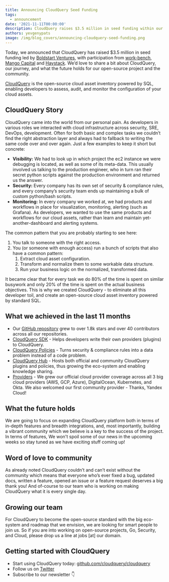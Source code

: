 ```yaml
---
title: Announcing CloudQuery Seed Funding
tags:
  - announcement
date: '2021-11-11T00:00:00'
description: CloudQuery raises $3.5 million in seed funding within our first year
authors: yevgenypats
image: /img/blog_covers/announcing-cloudquery-seed-funding.png
---
```


Today, we announced that CloudQuery has raised $3.5 million in seed funding led by [Boldstart Ventures](https://boldstart.vc/), with participation from [work-bench](https://work-bench.com/), [Mango Capital](https://www.linkedin.com/company/mangocapital/) and [Haystack](https://haystack.vc/). We’d love to share a bit about CloudQuery, our journey, and what the future holds for our open-source project and the community.

[CloudQuery](https://github.com/cloudquery/cloudquery) is the open-source cloud asset inventory powered by SQL, enabling developers to assess, audit, and monitor the configuration of your cloud assets.

<!--truncate-->
## CloudQuery Story

CloudQuery came into the world from our personal pain. As developers in various roles we interacted with cloud infrastructure across security, SRE, DevOps, development. Often for both basic and complex tasks we couldn’t find the right abstraction layer and always had to fallback to writing the same code over and over again. Just a few examples to keep it short but concrete:

- **Visibility:** We had to look up in which project the ec2 instance we were debugging is located, as well as some of its meta-data. This usually involved us talking to the production engineer, who in turn ran their secret python scripts against the production environment and returned us the answer.
- **Security:** Every company has its own set of security & compliance rules, and every company’s security team ends up maintaining a bulk of custom python/bash scripts.
- **Monitoring:** In every company we worked at, we had products and workflows in place for visualization, monitoring, alerting (such as Grafana). As developers, we wanted to use the same products and workflows for our cloud assets, rather than learn and maintain yet-another-dashboard and alerting systems.

The common pattern that you are probably starting to see here:

1. You talk to someone with the right access.
2. You (or someone with enough access) run a bunch of scripts that also have a common pattern:
   1. Extract cloud asset configuration.
   2. Transform and normalize them to some workable data structure.
   3. Run your business logic on the normalized, transformed data.

It became clear that for every task we do 80% of the time is spent on similar busywork and only 20% of the time is spent on the actual business objectives. This is why we created CloudQuery - to eliminate all this developer toil, and create an open-source cloud asset inventory powered by standard SQL.

## What we achieved in the last 11 months

- Our [GitHub repository](https://github.com/cloudquery/cloudquery) grew to over 1.8k stars and over 40 contributors across all our repositories.
- [CloudQuery SDK](https://www.cloudquery.io/blog/introducing-cloudquery-sdk) - Helps developers write their own providers (plugins) to CloudQuery.
- [CloudQuery Policies](https://www.cloudquery.io/blog/announcing-cloudquery-policies) - Turns security & compliance rules into a data problem instead of a code problem.
- [CloudQuery Hub](https://hub.cloudquery.io/) - Hosts both official and community CloudQuery plugins and policies, thus growing the eco-system and enabling knowledge sharing.
- [Providers](https://hub.cloudquery.io) - We grew our official cloud provider coverage across all 3 big cloud providers (AWS, GCP, Azure), DigitalOcean, Kubernetes, and Okta. We also welcomed our first community provider - Thanks, Yandex Cloud!

## What the future holds

We are going to focus on expanding CloudQuery platform both in terms of in-depth features and breadth integrations, and, most importantly, building a vibrant community which we believe is a key to the success of the project. In terms of features, We won't spoil some of our news in the upcoming weeks so stay tuned as we have exciting stuff coming up!

## Word of love to community

As already noted CloudQuery couldn’t and can’t exist without the community which means that everyone who’s ever fixed a bug, updated docs, written a feature, opened an issue or a feature request deserves a big thank you! And of-course to our team who is working on making CloudQuery what it is every single day.

## Growing our team

For CloudQuery to become the open-source standard with the big eco-system and roadmap that we envision, we are looking for smart people to join us. So if you are into working on open-source projects, Go, Security, and Cloud, please drop us a line at jobs [at] our domain.

## Getting started with CloudQuery

- Start using CloudQuery today: [github.com/cloudquery/cloudquery](https://github.com/cloudquery/cloudquery)
- Follow us on [Twitter](https://twitter.com/cloudqueryio)
- Subscribe to our newsletter 👇
